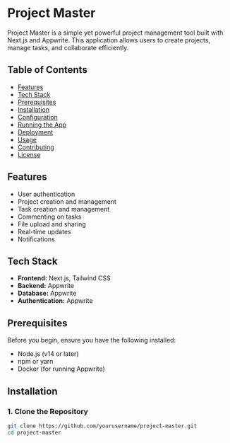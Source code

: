 # Project Master

Project Master is a simple yet powerful project management tool built with Next.js and Appwrite. This application allows users to create projects, manage tasks, and collaborate efficiently.

## Table of Contents

- [Features](#features)
- [Tech Stack](#tech-stack)
- [Prerequisites](#prerequisites)
- [Installation](#installation)
- [Configuration](#configuration)
- [Running the App](#running-the-app)
- [Deployment](#deployment)
- [Usage](#usage)
- [Contributing](#contributing)
- [License](#license)

## Features

- User authentication
- Project creation and management
- Task creation and management
- Commenting on tasks
- File upload and sharing
- Real-time updates
- Notifications

## Tech Stack

- **Frontend:** Next.js, Tailwind CSS
- **Backend:** Appwrite
- **Database:** Appwrite
- **Authentication:** Appwrite

## Prerequisites

Before you begin, ensure you have the following installed:

- Node.js (v14 or later)
- npm or yarn
- Docker (for running Appwrite)

## Installation

### 1. Clone the Repository

```bash
git clone https://github.com/yourusername/project-master.git
cd project-master
